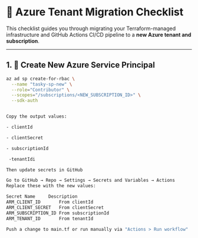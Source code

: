 # 🔁 Azure Tenant Migration Checklist

This checklist guides you through migrating your Terraform-managed infrastructure and GitHub Actions CI/CD pipeline to a **new Azure tenant and subscription**.

---

## 1. 🔐 Create New Azure Service Principal

```bash
az ad sp create-for-rbac \
  --name "tasky-sp-new" \
  --role="Contributor" \
  --scopes="/subscriptions/<NEW_SUBSCRIPTION_ID>" \
  --sdk-auth


Copy the output values:

- clientId

- clientSecret

- subscriptionId

 -tenantIdi

Then update secrets in GitHub

Go to GitHub → Repo → Settings → Secrets and Variables → Actions
Replace these with the new values:

Secret Name		Description
ARM_CLIENT_ID		From clientId
ARM_CLIENT_SECRET	From clientSecret
ARM_SUBSCRIPTION_ID	From subscriptionId
ARM_TENANT_ID		From tenantId

Push a change to main.tf or run manually via "Actions > Run workflow"
